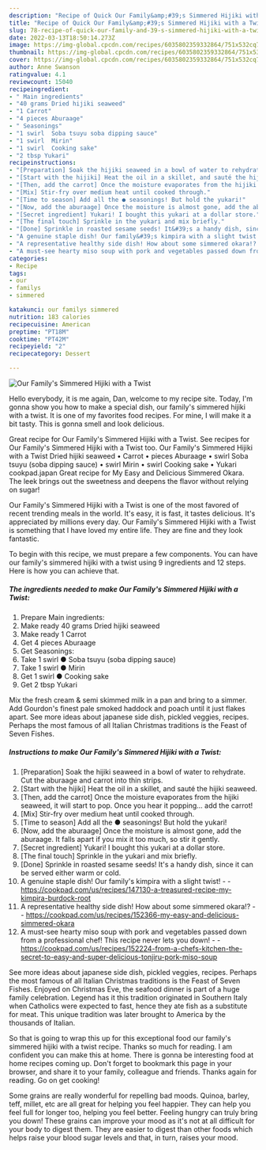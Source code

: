 ```yaml
---
description: "Recipe of Quick Our Family&amp;#39;s Simmered Hijiki with a Twist"
title: "Recipe of Quick Our Family&amp;#39;s Simmered Hijiki with a Twist"
slug: 78-recipe-of-quick-our-family-and-39-s-simmered-hijiki-with-a-twist
date: 2022-03-13T18:50:14.273Z
image: https://img-global.cpcdn.com/recipes/6035802359332864/751x532cq70/our-familys-simmered-hijiki-with-a-twist-recipe-main-photo.jpg
thumbnail: https://img-global.cpcdn.com/recipes/6035802359332864/751x532cq70/our-familys-simmered-hijiki-with-a-twist-recipe-main-photo.jpg
cover: https://img-global.cpcdn.com/recipes/6035802359332864/751x532cq70/our-familys-simmered-hijiki-with-a-twist-recipe-main-photo.jpg
author: Anne Swanson
ratingvalue: 4.1
reviewcount: 15040
recipeingredient:
- " Main ingredients"
- "40 grams Dried hijiki seaweed"
- "1 Carrot"
- "4 pieces Aburaage"
- " Seasonings"
- "1 swirl  Soba tsuyu soba dipping sauce"
- "1 swirl  Mirin"
- "1 swirl  Cooking sake"
- "2 tbsp Yukari"
recipeinstructions:
- "[Preparation] Soak the hijiki seaweed in a bowl of water to rehydrate. Cut the aburaage and carrot into thin strips."
- "[Start with the hijiki] Heat the oil in a skillet, and sauté the hijiki seaweed."
- "[Then, add the carrot] Once the moisture evaporates from the hijiki seaweed, it will start to pop. Once you hear it popping... add the carrot!"
- "[Mix] Stir-fry over medium heat until cooked through."
- "[Time to season] Add all the ● seasonings! But hold the yukari!"
- "[Now, add the aburaage] Once the moisture is almost gone, add the aburaage. It falls apart if you mix it too much, so stir it gently."
- "[Secret ingredient] Yukari! I bought this yukari at a dollar store."
- "[The final touch] Sprinkle in the yukari and mix briefly."
- "[Done] Sprinkle in roasted sesame seeds! It&#39;s a handy dish, since it can be served either warm or cold."
- "A genuine staple dish! Our family&#39;s kimpira with a slight twist!  https://cookpad.com/us/recipes/147130-a-treasured-recipe-my-kimpira-burdock-root"
- "A representative healthy side dish! How about some simmered okara!?  https://cookpad.com/us/recipes/152366-my-easy-and-delicious-simmered-okara"
- "A must-see hearty miso soup with pork and vegetables passed down from a professional chef! This recipe never lets you down!  https://cookpad.com/us/recipes/152224-from-a-chefs-kitchen-the-secret-to-easy-and-super-delicious-tonjiru-pork-miso-soup"
categories:
- Recipe
tags:
- our
- familys
- simmered

katakunci: our familys simmered 
nutrition: 183 calories
recipecuisine: American
preptime: "PT18M"
cooktime: "PT42M"
recipeyield: "2"
recipecategory: Dessert

---
```



![Our Family&#39;s Simmered Hijiki with a Twist](https://img-global.cpcdn.com/recipes/6035802359332864/751x532cq70/our-familys-simmered-hijiki-with-a-twist-recipe-main-photo.jpg)

Hello everybody, it is me again, Dan, welcome to my recipe site. Today, I'm gonna show you how to make a special dish, our family&#39;s simmered hijiki with a twist. It is one of my favorites food recipes. For mine, I will make it a bit tasty. This is gonna smell and look delicious.

Great recipe for Our Family&#39;s Simmered Hijiki with a Twist. See recipes for Our Family&#39;s Simmered Hijiki with a Twist too. Our Family&#39;s Simmered Hijiki with a Twist Dried hijiki seaweed • Carrot • pieces Aburaage • swirl Soba tsuyu (soba dipping sauce) • swirl Mirin • swirl Cooking sake • Yukari cookpad.japan Great recipe for My Easy and Delicious Simmered Okara. The leek brings out the sweetness and deepens the flavor without relying on sugar!

Our Family&#39;s Simmered Hijiki with a Twist is one of the most favored of recent trending meals in the world. It's easy, it is fast, it tastes delicious. It's appreciated by millions every day. Our Family&#39;s Simmered Hijiki with a Twist is something that I have loved my entire life. They are fine and they look fantastic.


To begin with this recipe, we must prepare a few components. You can have our family&#39;s simmered hijiki with a twist using 9 ingredients and 12 steps. Here is how you can achieve that.

<!--inarticleads1-->

##### The ingredients needed to make Our Family&#39;s Simmered Hijiki with a Twist:

1. Prepare  Main ingredients:
1. Make ready 40 grams Dried hijiki seaweed
1. Make ready 1 Carrot
1. Get 4 pieces Aburaage
1. Get  Seasonings:
1. Take 1 swirl ● Soba tsuyu (soba dipping sauce)
1. Take 1 swirl ● Mirin
1. Get 1 swirl ● Cooking sake
1. Get 2 tbsp Yukari


Mix the fresh cream &amp; semi skimmed milk in a pan and bring to a simmer. Add Gourdon&#39;s finest pale smoked haddock and poach until it just flakes apart. See more ideas about japanese side dish, pickled veggies, recipes. Perhaps the most famous of all Italian Christmas traditions is the Feast of Seven Fishes. 

<!--inarticleads2-->

##### Instructions to make Our Family&#39;s Simmered Hijiki with a Twist:

1. [Preparation] Soak the hijiki seaweed in a bowl of water to rehydrate. Cut the aburaage and carrot into thin strips.
1. [Start with the hijiki] Heat the oil in a skillet, and sauté the hijiki seaweed.
1. [Then, add the carrot] Once the moisture evaporates from the hijiki seaweed, it will start to pop. Once you hear it popping... add the carrot!
1. [Mix] Stir-fry over medium heat until cooked through.
1. [Time to season] Add all the ● seasonings! But hold the yukari!
1. [Now, add the aburaage] Once the moisture is almost gone, add the aburaage. It falls apart if you mix it too much, so stir it gently.
1. [Secret ingredient] Yukari! I bought this yukari at a dollar store.
1. [The final touch] Sprinkle in the yukari and mix briefly.
1. [Done] Sprinkle in roasted sesame seeds! It&#39;s a handy dish, since it can be served either warm or cold.
1. A genuine staple dish! Our family&#39;s kimpira with a slight twist! -  - https://cookpad.com/us/recipes/147130-a-treasured-recipe-my-kimpira-burdock-root
1. A representative healthy side dish! How about some simmered okara!? -  - https://cookpad.com/us/recipes/152366-my-easy-and-delicious-simmered-okara
1. A must-see hearty miso soup with pork and vegetables passed down from a professional chef! This recipe never lets you down! -  - https://cookpad.com/us/recipes/152224-from-a-chefs-kitchen-the-secret-to-easy-and-super-delicious-tonjiru-pork-miso-soup


See more ideas about japanese side dish, pickled veggies, recipes. Perhaps the most famous of all Italian Christmas traditions is the Feast of Seven Fishes. Enjoyed on Christmas Eve, the seafood dinner is part of a huge family celebration. Legend has it this tradition originated in Southern Italy when Catholics were expected to fast, hence they ate fish as a substitute for meat. This unique tradition was later brought to America by the thousands of Italian. 

So that is going to wrap this up for this exceptional food our family&#39;s simmered hijiki with a twist recipe. Thanks so much for reading. I am confident you can make this at home. There is gonna be interesting food at home recipes coming up. Don't forget to bookmark this page in your browser, and share it to your family, colleague and friends. Thanks again for reading. Go on get cooking!

Some grains are really wonderful for repelling bad moods. Quinoa, barley, teff, millet, etc are all great for helping you feel happier. They can help you feel full for longer too, helping you feel better. Feeling hungry can truly bring you down! These grains can improve your mood as it's not at all difficult for your body to digest them. They are easier to digest than other foods which helps raise your blood sugar levels and that, in turn, raises your mood.
